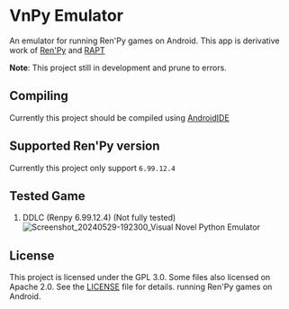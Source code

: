 # VnPy Emulator
An emulator for running Ren'Py games on Android.
This app is derivative work of [Ren'Py](https://github.com/renpy/renpy) and [RAPT](https://github.com/renpy/rapt)

**Note**: This project still in development and prune to errors.

## Compiling
Currently this project should be compiled using [AndroidIDE](https://github.com/AndroidIDEOfficial/AndroidIDE)

## Supported Ren'Py version
Currently this project only support `6.99.12.4`

## Tested Game
1. DDLC (Renpy 6.99.12.4)
   (Not fully tested)
   ![Screenshot_20240529-192300_Visual Novel Python Emulator](https://github.com/Abiddarris/VnPy-Emulator/assets/88705810/e3c34d87-30e1-4ce3-b448-406ed3745a2d)

## License
This project is licensed under the GPL 3.0. Some files also licensed on Apache 2.0.
See the [LICENSE](LICENSE) file for details. running Ren'Py games on Android.
